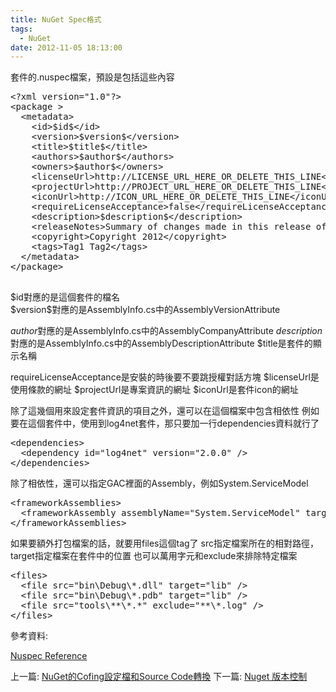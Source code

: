```yaml
---
title: NuGet Spec格式
tags:
  - NuGet
date: 2012-11-05 18:13:00
---
```


套件的.nuspec檔案，預設是包括這些內容

<pre class="brush: xml">&lt;?xml version="1.0"?&gt;
&lt;package &gt;
&nbsp; &lt;metadata&gt;
&nbsp;&nbsp;&nbsp; &lt;id&gt;$id$&lt;/id&gt;
&nbsp;&nbsp;&nbsp; &lt;version&gt;$version$&lt;/version&gt;
&nbsp;&nbsp;&nbsp; &lt;title&gt;$title$&lt;/title&gt;
&nbsp;&nbsp;&nbsp; &lt;authors&gt;$author$&lt;/authors&gt;
&nbsp;&nbsp;&nbsp; &lt;owners&gt;$author$&lt;/owners&gt;
&nbsp;&nbsp;&nbsp; &lt;licenseUrl&gt;http://LICENSE_URL_HERE_OR_DELETE_THIS_LINE&lt;/licenseUrl&gt;
&nbsp;&nbsp;&nbsp; &lt;projectUrl&gt;http://PROJECT_URL_HERE_OR_DELETE_THIS_LINE&lt;/projectUrl&gt;
&nbsp;&nbsp;&nbsp; &lt;iconUrl&gt;http://ICON_URL_HERE_OR_DELETE_THIS_LINE&lt;/iconUrl&gt;
&nbsp;&nbsp;&nbsp; &lt;requireLicenseAcceptance&gt;false&lt;/requireLicenseAcceptance&gt;
&nbsp;&nbsp;&nbsp; &lt;description&gt;$description$&lt;/description&gt;
&nbsp;&nbsp;&nbsp; &lt;releaseNotes&gt;Summary of changes made in this release of the package.&lt;/releaseNotes&gt;
&nbsp;&nbsp;&nbsp; &lt;copyright&gt;Copyright 2012&lt;/copyright&gt;
&nbsp;&nbsp;&nbsp; &lt;tags&gt;Tag1 Tag2&lt;/tags&gt;
&nbsp; &lt;/metadata&gt;
&lt;/package&gt;

</pre><div class="separator" style="clear: both; text-align: left;">$id對應的是這個套件的檔名</div>$version$對應的是AssemblyInfo.cs中的AssemblyVersionAttribute
$author$對應的是AssemblyInfo.cs中的AssemblyCompanyAttribute
$description$對應的是AssemblyInfo.cs中的AssemblyDescriptionAttribute
$title是套件的顯示名稱

requireLicenseAcceptance是安裝的時後要不要跳授權對話方塊
$licenseUrl是使用條款的網址
$projectUrl是專案資訊的網址
$iconUrl是套件icon的網址 

除了這幾個用來設定套件資訊的項目之外，還可以在這個檔案中包含相依性
例如要在這個套件中，使用到log4net套件，那只要加一行dependencies資料就行了
<pre class="brush: xml">&lt;dependencies&gt;
  &lt;dependency id="log4net" version="2.0.0" /&gt;
&lt;/dependencies&gt;
</pre>
除了相依性，還可以指定GAC裡面的Assembly，例如System.ServiceModel
<pre class="brush: xml">&lt;frameworkAssemblies&gt;
  &lt;frameworkAssembly assemblyName="System.ServiceModel" targetFramework="net40" /&gt;
&lt;/frameworkAssemblies&gt;</pre>
如果要額外打包檔案的話，就要用files這個tag了
src指定檔案所在的相對路徑，target指定檔案在套件中的位置
也可以萬用字元和exclude來排除特定檔案 
<pre class="brush: xml">&lt;files&gt;
  &lt;file src="bin\Debug\*.dll" target="lib" /&gt; 
  &lt;file src="bin\Debug\*.pdb" target="lib" /&gt; 
  &lt;file src="tools\**\*.*" exclude="**\*.log" /&gt;
&lt;/files&gt;</pre>
參考資料:

[Nuspec Reference](http://docs.nuget.org/docs/reference/nuspec-reference)

上一篇: [NuGet的Cofing設定檔和Source Code轉換](http://blog.developer.idv.tw/2012/11/nugetcofingsource-code.html)
下一篇: [Nuget 版本控制](http://blog.developer.idv.tw/2012/11/nuget.html)